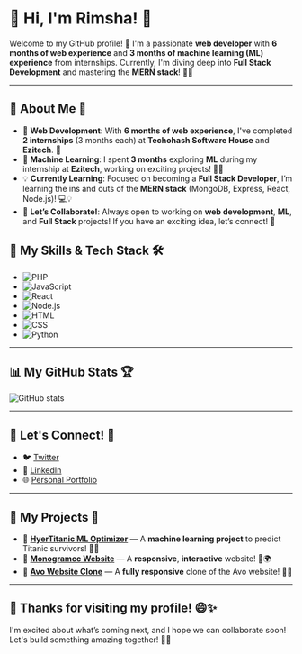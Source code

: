 # 👋 Hi, I'm Rimsha! 💫

Welcome to my GitHub profile! 🌸 I'm a passionate **web developer** with **6 months of web experience** and **3 months of machine learning (ML) experience** from internships. Currently, I'm diving deep into **Full Stack Development** and mastering the **MERN stack**! 🚀✨

---

## 🦄 About Me 🌟
- 🔭 **Web Development**: With **6 months of web experience**, I've completed **2 internships** (3 months each) at **Techohash Software House** and **Ezitech**. 🚀
- 🌱 **Machine Learning**: I spent **3 months** exploring **ML** during my internship at **Ezitech**, working on exciting projects! 🤖✨
- 💡 **Currently Learning**: Focused on becoming a **Full Stack Developer**, I’m learning the ins and outs of the **MERN stack** (MongoDB, Express, React, Node.js)! 💻💡
- 👯 **Let’s Collaborate!**: Always open to working on **web development**, **ML**, and **Full Stack** projects! If you have an exciting idea, let’s connect! 💬
  

## 🚀 My Skills & Tech Stack 🛠️
- ![PHP](https://img.shields.io/badge/PHP-777BB4?style=flat&logo=php&logoColor=white)
- ![JavaScript](https://img.shields.io/badge/JavaScript-F7DF1E?style=flat&logo=javascript&logoColor=black)
- ![React](https://img.shields.io/badge/React-61DAFB?style=flat&logo=react&logoColor=black)
- ![Node.js](https://img.shields.io/badge/Node.js-339933?style=flat&logo=node.js&logoColor=white)
- ![HTML](https://img.shields.io/badge/HTML-E34F26?style=flat&logo=html5&logoColor=white)
- ![CSS](https://img.shields.io/badge/CSS-1572B6?style=flat&logo=css3&logoColor=white)
- ![Python](https://img.shields.io/badge/Python-3776AB?style=flat&logo=python&logoColor=white)

---

## 📊 My GitHub Stats 🏆
![GitHub stats](https://github-readme-stats.vercel.app/api?username=rimshaahma&show_icons=true&hide_title=true&count_private=true&theme=radical)

---

## 🌱 Let's Connect! 💌
- 🐦 [Twitter](https://twitter.com/rimshaahma)
- 🔗 [LinkedIn](https://www.linkedin.com/in/rimsha-a-b7b774250/)
- 🌐 [Personal Portfolio](https://your-portfolio.com)

---

## 📂 My Projects 📌
- 🎉 [**HyerTitanic ML Optimizer**](https://github.com/rimshaahma/HyerTitanic_ML_optimizer) — A **machine learning project** to predict Titanic survivors! 🚢🤖
- 🌱 [**Monogramcc Website**](https://github.com/rimshaahma/Monogramcc_Website) — A **responsive**, **interactive** website! 🎨🌍
- 🚀 [**Avo Website Clone**](https://github.com/rimshaahma/Avo-website) — A **fully responsive** clone of the Avo website! 🥑✨

---

## 🎉 Thanks for visiting my profile! 😄✨
I'm excited about what’s coming next, and I hope we can collaborate soon! Let's build something amazing together! 💪🎉
